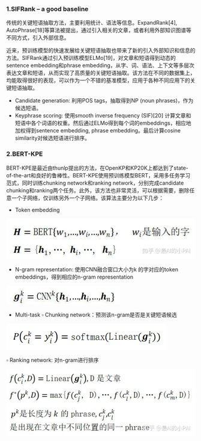 ### **1.SIFRank – a good baseline**

传统的关键短语抽取方法，主要利用统计、语法等信息。ExpandRank[4], AutoPhrase[18]等算法被提出，通过引入相关的文章，或者利用外部知识图谱等不同方式，引入外部信息。

近来，预训练模型的快速发展给关键短语抽取也带来了新的引入外部知识和信息的方法。SIFRank通过引入预训练模型ELMo[19]，对文章和短语得到动态的sentence embedding和phrase embedding，从字、词、语法、上下文等多层次表达文章和短语，从而实现了高质量的关键短语抽取。该方法在不同的数据集上，均能取得很好的表现，可以作为一个不错的基准模型，应用于各种不同应用下的关键短语抽取。

- Candidate generation: 利用POS tags，抽取得到NP (noun phrases)，作为候选短语。
- Keyphrase scoring: 使用smooth inverse frequency (SIF)[20] 计算文章和短语中各个词语的权重。然后通过ELMo得到每个词的embeddings，相应地加权得到sentence embedding, phrase embedding。最后计算cosine similarity对候选短语进行排序。

### **2.BERT-KPE**

BERT-KPE是最近由thunlp提出的方法，在OpenKP和KP20K上都达到了state-of-the-art和良好的鲁棒性。BERT-KPE使用预训练模型BERT，采用多任务学习范式，同时训练chunking network和ranking network，分别完成candidate chunking和ranking两个任务。此外，该方法也非常灵活，可以根据需要，删除任意一个子网络，仅训练另外一个子网络。该算法主要分为以下几步：

- Token embedding

![img](./assets/v2-ec9700f8fb3b6577bd8fb8afa88117c1_720w.jpg)

- N-gram representation: 使用CNN融合窗口大小为k 的字对应的token embeddings，得到相应的n-gram representation

![img](./assets/v2-eccea25eae3941b2e2d09e9a64e22f84_720w.jpeg)

- Multi-task
  ▫ Chunking network：预测该n-gram是否是关键短语候选

![img](./assets/v2-954b41f9aa626137ad9bb5ca66bcf2de_720w.png)


▫ Ranking network: 对n-gram进行排序

![img](./assets/v2-155f80deae6f9b11be35940ff83ca98a_720w.jpg)